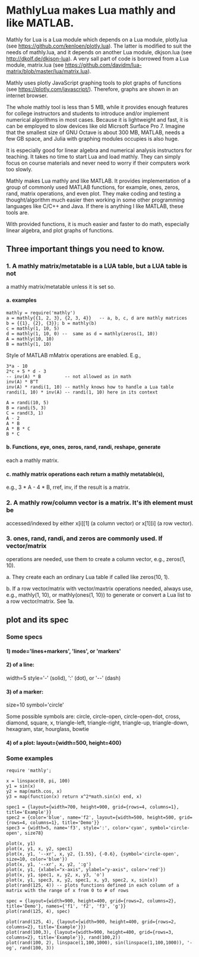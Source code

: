 # MathlyLua makes Lua mathly and like MATLAB.

Mathly for Lua is a Lua module which depends on a Lua module,
plotly.lua (see https://github.com/kenloen/plotly.lua). The latter is modified
to suit the needs of mathly.lua, and it depends on another Lua module, dkjson.lua
(see http://dkolf.de/dkjson-lua). A very sall part of code is borrowed from a Lua
module, matrix.lua (see https://github.com/davidm/lua-matrix/blob/master/lua/matrix.lua).

Mathly uses plotly JavaScript graphing tools to plot graphs of functions (see https://plotly.com/javascript/).
Therefore, graphs are shown in an internet browser.

The whole mathly tool is less than 5 MB, while it provides enough features for college instructors and
students to introduce and/or implement numerical algorithms in most cases. Because it is lightweight and fast,
it is can be employed to slow devices like old Micrsoft Surface Pro 7. Imagine that the smallest size of GNU Octave
is about 300 MB, MATLAB, needs a few GB space, and Julia with graphing modules occupies is also huge.

It is especially good for linear algebra and numerical analysis instructors for teaching. It takes no time to
start Lua and load mathly. They can simply focus on course materials and never need to worry if their computers
work too slowly.

Mathly makes Lua mathly and like MATLAB. It provides implementation of
a group of commonly used MATLAB functions, for example, ones, zeros, rand,
matrix operations, and even plot. They make coding and testing a thought/algorithm
much easier then working in some other programming languages like C/C++ and Java.
If there is anything I like MATLAB, these tools are.

With provided functions, it is much easier and faster to do math,
especially linear algebra, and plot graphs of functions.

## Three important things you need to know.

### 1. A mathly matrix/metatable is a LUA table, but a LUA table is not
a mathly matrix/metatable unless it is set so.

#### a. examples
```
mathly = require('mathly')
a = mathly{{1, 2, 3}, {2, 3, 4}}   -- a, b, c, d are mathly matrices
b = {{1}, {2}, {3}}; b = mathly(b)
c = mathly(1, 10, 5)
d = mathly(1, 10, 0) --  same as d = mathly(zeros(1, 10))
A = mathly(10, 10)
B = mathly(1, 10)
```
Style of MATLAB mMatrix operations are enabled. E.g.,
```
3*a - 10
2*c + 5 * d - 3
-- inv(A) * B         -- not allowed as in math
inv(A) * B^T
inv(A) * randi(1, 10) -- mathly knows how to handle a Lua table
randi(1, 10) * inv(A) -- randi(1, 10) here in its context

A = randi(10, 5)
B = randi(5, 3)
C = rand(3, 1)
A - 2
A * B
A * B * C
B * C
```
#### b. Functions, eye, ones, zeros, rand, randi, reshape, generate
each a mathly matrix.

#### c. mathly matrix operations each return a mathly metatable(s),
e.g., 3 * A - 4 * B, rref, inv, if the result is a matrix.

### 2. A mathly row/column vector is a matrix. It's ith element must be
accessed/indexed by either x[i][1] (a column vector) or x[1][i]
(a row vector).

### 3. ones, rand, randi, and zeros are commonly used. If vector/matrix
operations are needed, use them to create a column vector, e.g.,
zeros(1, 10).

a. They create each an ordinary Lua table if called like
zeros(10, 1).

b. If a row vector/matrix with vector/maxtrix operations needed,
always use, e.g., mathly(1, 10), or mathly(ones(1, 10)) to
generate or convert a Lua list to a row vector/matrix. See 1a.

## plot and its spec

### Some specs
#### 1) mode='lines+markers', 'lines', or 'markers'

#### 2) of a line:
width=5
style='-' (solid), ':' (dot), or '--' (dash)

#### 3) of a marker:
size=10
symbol='circle'

Some possible symbols are: circle, circle-open, circle-open-dot, cross, diamond, square, x,
triangle-left, triangle-right, triangle-up, triangle-down, hexagram, star, hourglass, bowtie

#### 4) of a plot: layout={width=500, height=400}

### Some examples
```
require 'mathly';

x = linspace(0, pi, 100)
y1 = sin(x)
y2 = map(math.cos, x)
y3 = map(function(x) return x^2*math.sin(x) end, x)

spec1 = {layout={width=700, height=900, grid={rows=4, columns=1}, title='Example'}}
spec2 = {color='blue', name='f2', layout={width=500, height=500, grid={rows=4, columns=1}, title='Demo'}}
spec3 = {width=5, name='f3', style=':', color='cyan', symbol='circle-open', size78}

plot(x, y1)
plot(x, y1, x, y2, spec1)
plot(x, y1, '--xr', x, y2, {1.55}, {-0.6}, {symbol='circle-open', size=10, color='blue'})
plot(x, y1, '--xr', x, y2, ':g')
plot(x, y1, {xlabel="x-axis", ylabel="y-axis", color='red'})
plot(x, y1, spec1, x, y2, x, y3, 'o')
plot(x, y1, spec3, x, y2, spec1, x, y3, spec2, x, sin(x))
plot(rand(125, 4)) -- plots functions defined in each column of a matrix with the range of x from 0 to # of rows

spec = {layout={width=900, height=400, grid={rows=2, columns=2}, title='Demo'}, names={'f1', 'f2', 'f3', 'g'}}
plot(rand(125, 4), spec)

plot(rand(125, 4), {layout={width=900, height=400, grid={rows=2, columns=2}, title='Example'}})
plot(rand(100,3), {layout={width=900, height=400, grid={rows=3, columns=2}, title='Example'}}, rand(100,2))
plot(rand(100, 2), linspace(1,100,1000), sin(linspace(1,100,1000)), '-og', rand(100, 3))
```
